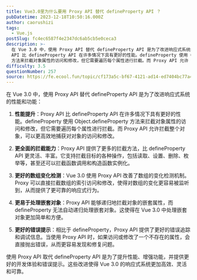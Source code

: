```yaml
---
title: Vue3.0里为什么要用 Proxy API 替代 defineProperty API ？
pubDatetime: 2023-12-18T10:50:16.000Z
author: caorushizi
tags:
  - Vue.js
postSlug: fc4ec6587f4e2347dc6ab5cb5e0ceca3
description: >-
  在 Vue 3.0 中，使用 Proxy API 替代 defineProperty API 是为了改进响应式系统的性能和功能： 性能提升：Proxy
  API 比 defineProperty API 在许多情况下具有更好的性能。defineProperty 使用 Object.defineProperty
  方法来拦截对象属性的访问和修改，但它需要遍历每个属性进行拦截。而 Proxy API 允许
difficulty: 3.5
questionNumber: 257
source: https://fe.ecool.fun/topic/cf173a5c-bf67-4121-ad14-ed7404bc77a4
---
```


在 Vue 3.0 中，使用 Proxy API 替代 defineProperty API 是为了改进响应式系统的性能和功能：

1. **性能提升**：Proxy API 比 defineProperty API 在许多情况下具有更好的性能。defineProperty 使用 Object.defineProperty 方法来拦截对象属性的访问和修改，但它需要遍历每个属性进行拦截。而 Proxy API 允许拦截整个对象，可以更高效地捕获对对象的访问和修改。

2. **更全面的拦截能力**：Proxy API 提供了更多的拦截方法，比 defineProperty API 更灵活、丰富。它支持拦截目标的各种操作，包括读取、设置、删除、枚举等，甚至还可以拦截函数调用和构造函数实例化。

3. **更好的数组变化检测**：Vue 3.0 使用 Proxy API 改善了数组的变化检测机制。Proxy 可以直接拦截数组的索引访问和修改，使得对数组的变化更容易被监听到，从而提供了更可靠的响应式行为。

4. **更易于处理嵌套对象**：Proxy API 能够递归地拦截对象的嵌套属性，而 defineProperty 无法自动递归处理嵌套对象。这使得在 Vue 3.0 中处理嵌套对象更加简单和方便。

5. **更好的错误提示**：相比于 defineProperty，Proxy API 提供了更好的错误追踪和调试信息。当使用 Proxy API 时，如果访问或修改了一个不存在的属性，会直接抛出错误，从而更容易发现和修复问题。

使用 Proxy API 取代 defineProperty API 是为了提升性能、增强功能，并提供更好的开发体验和错误提示。这些改进使得 Vue 3.0 的响应式系统更加高效、灵活和可靠。
